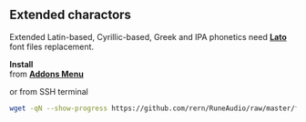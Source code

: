 Extended charactors
---

Extended Latin-based, Cyrillic-based, Greek and IPA phonetics need [**Lato**](http://www.latofonts.com/) font files replacement.  

**Install**  
from [**Addons Menu**](https://github.com/rern/RuneAudio_Addons)  

or from SSH terminal
```sh
wget -qN --show-progress https://github.com/rern/RuneAudio/raw/master/font_extended/install.sh; chmod +x install.sh; ./install.sh
```
